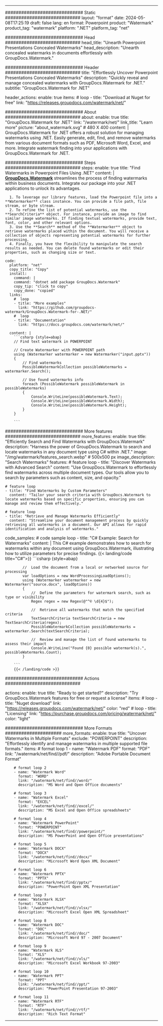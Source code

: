 
---
############################# Static ############################
layout: "format"
date:  2024-05-08T17:25:19
draft: false
lang: en
format: Powerpoint
product: "Watermark"
product_tag: "watermark"
platform: ".NET"
platform_tag: "net"

############################# Head ############################
head_title: "Unearth Powerpoint Presentations Concealed Watermarks"
head_description: "Unearth concealed watermarks in documents effortlessly with GroupDocs.Watermark."

############################# Header ############################
title: "Effortlessly Uncover Powerpoint Presentations Concealed Watermarks" 
description: "Quickly reveal and manage concealed watermarks with GroupDocs.Watermark for .NET."
subtitle: "GroupDocs.Watermark for .NET" 

header_actions:
  enable: true
  items:
    #  loop
    - title: "Download at Nuget for free"
      link: "https://releases.groupdocs.com/watermark/net/"
      
############################# About ############################
about:
    enable: true
    title: "GroupDocs.Watermark for .NET"
    link: "/watermark/net/"
    link_title: "Learn more"
    picture: "about_watermark.svg" # 480 X 400
    content: |
       GroupDocs.Watermark for .NET offers a robust solution for managing watermarks using .NET. Easily generate, edit, find, and remove watermarks from various document formats such as PDF, Microsoft Word, Excel, and more. Integrate watermark finding into your applications with GroupDocs.Watermark for .NET.

############################# Steps ############################
steps:
    enable: true
    title: "Find Watermarks in Powerpoint Files Using .NET"
    content: |
      **[GroupDocs.Watermark](https://products.groupdocs.com/watermark/net/)** streamlines the process of finding watermarks within business documents. Integrate our package into your .NET applications to unlock its advantages.
      
      1. To leverage our library features, load the Powerpoint file into a **Watermarker** class instance. You can provide a file path, file stream, or byte stream.
      2. To refine the list of potential watermarks, use the **SearchCriteria** object. For instance, provide an image to find similar image watermarks. If finding textual watermarks, provide text, font, color, and other relevant options.
      3. Use the **Search** method of the **Watermarker** object to retrieve watermarks placed within the document. You will receive a collection of objects representing potential watermarks for further processing.
      4. Finally, you have the flexibility to manipulate the search results as needed. You can delete found watermarks or edit their properties, such as changing size or text.
   
    code:
      platform: "net"
      copy_title: "Copy"
      install:
        command: |
        command: "dotnet add package GroupDocs.Watermark"
        copy_tip: "click to copy"
        copy_done: "copied"
      links:
        #  loop
        - title: "More examples"
          link: "https://github.com/groupdocs-watermark/GroupDocs.Watermark-for-.NET/"
        #  loop
        - title: "Documentation"
          link: "https://docs.groupdocs.com/watermark/net/"
          
      content: |
        ```csharp {style=abap}
        // Find text watermark in POWERPOINT

        // Create Watermarker with POWERPOINT path
        using (Watermarker watermarker = new Watermarker("input.pptx"))
        {
            // Find watermarks
            PossibleWatermarkCollection possibleWatermarks = watermarker.Search();

            // Use found watermarks info
            foreach (PossibleWatermark possibleWatermark in possibleWatermarks)
            {
                Console.WriteLine(possibleWatermark.Text);
                Console.WriteLine(possibleWatermark.Width);
                Console.WriteLine(possibleWatermark.Height);
            }
        }
        
        ```            

############################# More features ############################
more_features:
  enable: true
  title: "Efficiently Search and Find Watermarks with GroupDocs.Watermark"
  description: "Harness the power of GroupDocs.Watermark to search and locate watermarks in any document type using C# within .NET."
  image: "/img/watermark/features_search.webp" # 500x500 px
  image_description: "Search Watermarks"
  features:
    # feature loop
    - title: "Discover Watermarks with Advanced Search"
      content: "Use GroupDocs.Watermark to effortlessly find watermarks across multiple document types. Our tools allow you to search by parameters such as content, size, and opacity."

    # feature loop
    - title: "Find Watermarks by Custom Parameters"
      content: "Tailor your search criteria with GroupDocs.Watermark to locate watermarks based on specific properties, ensuring you can manage and review them effectively."

    # feature loop
    - title: "Retrieve and Manage Watermarks Efficiently"
      content: "Streamline your document management process by quickly retrieving all watermarks in a document. Our API allows for rapid identification and analysis of watermarks."
      
  code_samples:
    # code sample loop
    - title: "C# Example: Search for Watermarks"
      content: |
        This C# example demonstrates how to search for watermarks within any document using GroupDocs.Watermark, illustrating how to utilize parameters for precise findings.
        {{< landing/code title="C#">}}
        ```csharp {style=abap}
        
            //  Load the document from a local or networked source for processing
            var loadOptions = new WordProcessingLoadOptions();
            using (Watermarker watermarker = new Watermarker("source.docx", loadOptions))
            {
                //  Define the parameters for watermark search, such as type or visibility
                Regex regex = new Regex(@"^© \d{4}$");

                //  Retrieve all watermarks that match the specified criteria
                TextSearchCriteria textSearchCriteria = new TextSearchCriteria(regex);
                PossibleWatermarkCollection possibleWatermarks = watermarker.Search(textSearchCriteria);

                //  Review and manage the list of found watermarks to assess their impact
                Console.WriteLine("Found {0} possible watermark(s).", possibleWatermarks.Count);
            }

        ```
        {{< /landing/code >}}


############################# Actions ############################

actions:
  enable: true
  title: "Ready to get started?"
  description: "Try GroupDocs.Watermark features for free or request a license"
  items:
    #  loop
    - title: "Nuget download"
      link: "https://releases.groupdocs.com/watermark/net/"
      color: "red"
        #  loop
    - title: "Licensing"
      link: "https://purchase.groupdocs.com/pricing/watermark/net/"
      color: "light"


############################# More Formats #####################
more_formats:
    enable: true
    title: "Uncover Watermarks in Multiple Formats"
    exclude: "POWERPOINT"
    description: "Effortlessly identify and manage watermarks in multiple supported file formats."
    items: 
        # format loop 1
        - name: "Watermark PDF"
          format: "PDF"
          link: "/watermark/net/find//pdf/"
          description: "Adobe Portable Document Format"

        # format loop 2
        - name: "Watermark Word"
          format: "WORD"
          link: "/watermark/net/find//word/"
          description: "MS Word and Open Office documents"
          
        # format loop 3
        - name: "Watermark Excel"
          format: "EXCEL"
          link: "/watermark/net/find//excel/"
          description: "MS Excel and Open Office spreadsheets"

        # format loop 4
        - name: "Watermark PowerPoint"
          format: "POWERPOINT"
          link: "/watermark/net/find//powerpoint/"
          description: "MS PowerPoint and Open Office presentations"

        # format loop 5
        - name: "Watermark DOCX"
          format: "DOCX"
          link: "/watermark/net/find//docx/"
          description: "Microsoft Word Open XML Document"
          
        # format loop 6
        - name: "Watermark PPTX"
          format: "PPTX"
          link: "/watermark/net/find//pptx/"
          description: "PowerPoint Open XML Presentation"
          
        # format loop 7
        - name: "Watermark XLSX"
          format: "XLSX"
          link: "/watermark/net/find//xlsx/"
          description: "Microsoft Excel Open XML Spreadsheet"

        # format loop 8
        - name: "Watermark DOC"
          format: "DOC"
          link: "/watermark/net/find//doc/"
          description: "Microsoft Word 97 - 2007 Document"

        # format loop 9
        - name: "Watermark XLS"
          format: "XLS"
          link: "/watermark/net/find//xls/"
          description: "Microsoft Excel Workbook 97-2003"

        # format loop 10
        - name: "Watermark PPT"
          format: "PPT"
          link: "/watermark/net/find//ppt/"
          description: "PowerPoint Presentation 97-2003"

        # format loop 11
        - name: "Watermark RTF"
          format: "RTF"
          link: "/watermark/net/find//rtf/"
          description: "Rich Text Format"

---